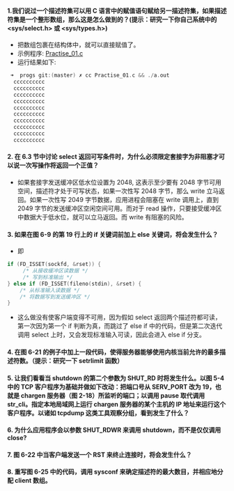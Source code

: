 #### 1.我们说过一个描述符集可以用 C 语言中的赋值语句赋给另一描述符集，如果描述符集是一个整形数组，那么这是怎么做到的？(提示：研究一下你自己系统中的 <sys/select.h> 或 <sys/types.h>)

   * 把数组包裹在结构体中，就可以直接赋值了。
   * 示例程序: [Practise_01.c]()
   * 运行结果如下:
   
  ~~~C
   ➜  progs git:(master) ✗ cc Practise_01.c && ./a.out
	cccccccccc
	cccccccccc
	cccccccccc
	cccccccccc
	cccccccccc
	cccccccccc
	cccccccccc
	cccccccccc
	cccccccccc
	cccccccccc
 ~~~

#### 2. 在 6.3 节中讨论 select 返回可写条件时，为什么必须限定套接字为非阻塞才可以说一次写操作将返回一个正值？

   * 如果套接字发送缓冲区低水位设置为 2048, 这表示至少要有 2048 字节可用空间，描述符才处于可写状态，如果一次性写 2048 字节，那么 write 立马返回。如果一次性写 2049 字节数据，应用进程会阻塞在 write 调用上，直到 2049 字节的发送缓冲区空闲空间可用。而对于 read 操作，只要接受缓冲区中数据大于低水位，就可以立马返回。而 write 有阻塞的风险。

#### 3. 如果在图 6-9 的第 19 行上的 if 关键词前加上 else 关键词，将会发生什么？

   * 即
   
   ~~~C
   if (FD_ISSET(sockfd, &rset)) {
   		/* 从接收缓冲区读数据 */
   		/* 写到标准输出 */
   } else if (FD_ISSET(fileno(stdin), &rset) {
   	   /* 从标准输入读数据 */
   	   /* 将数据写到发送缓冲区 */
   }
   ~~~
   
   * 这么做没有使客户端变得不可用，因为假如 select 返回两个描述符都可读，第一次因为第一个 if 判断为真，而跳过了 else if 中的代码，但是第二次迭代调用 select 上时，又会发现标准输入可读，因此会进入 else if 分支。

#### 4. 在图 6-21 的例子中加上一段代码，使得服务器能够使用内核当前允许的最多描述符数。（提示：研究一下 setrlimit 函数）

#### 5. 让我们看看当 shutdown 的第二个参数为 SHUT_RD 时将发生什么。以图 5-4 中的 TCP 客户程序为基础并做如下改动：把端口号从 SERV_PORT 改为 19，也就是 chargen 服务器（图 2-18）所监听的端口；以调用 pause 取代调用 str_cli。指定本地局域网上运行 chargen 服务器的某个主机的 IP 地址来运行这个客户程序。以诸如 tcpdump 这类工具观察分组，看到发生了什么？

#### 6. 为什么应用程序会以参数 SHUT_RDWR 来调用 shutdown，而不是仅仅调用 close?

#### 7. 图 6-22 中当客户端发送一个 RST 来终止连接时，将会发生什么？

#### 8. 重写图 6-25 中的代码，调用 sysconf 来确定描述符的最大数目，并相应地分配 client 数组。

